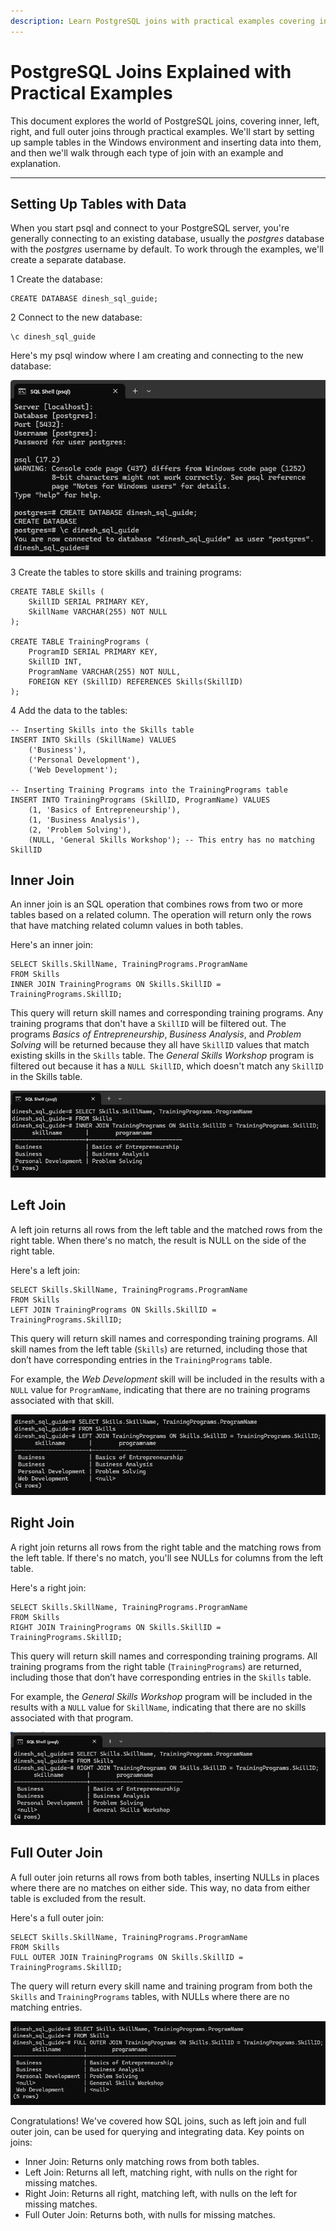 ```yaml
---
description: Learn PostgreSQL joins with practical examples covering inner join, left join, right join, and full outer join.
---
```


# PostgreSQL Joins Explained with Practical Examples
This document explores the world of PostgreSQL joins, covering inner, left, right, and full outer joins through practical examples. We'll start by setting up sample tables in the Windows environment and inserting data into them, and then we'll walk through each type of join with an example and explanation.

---

## Setting Up Tables with Data
When you start psql and connect to your PostgreSQL server, you're generally connecting to an existing database, usually the *postgres* database with the *postgres* username by default. To work through the examples, we'll create a separate database.

<span class="step-number">1</span> Create the database:

```pgsql
CREATE DATABASE dinesh_sql_guide;
```

<span class="step-number">2</span> Connect to the new database:

```pgsql
\c dinesh_sql_guide
```

Here's my psql window where I am creating and connecting to the new database:

![psql window showing database is created and connected to](advsql1.png)

<span class="step-number">3</span> Create the tables to store skills and training programs:

```pgsql
CREATE TABLE Skills (
    SkillID SERIAL PRIMARY KEY,
    SkillName VARCHAR(255) NOT NULL
);

CREATE TABLE TrainingPrograms (
    ProgramID SERIAL PRIMARY KEY,
    SkillID INT,
    ProgramName VARCHAR(255) NOT NULL,
    FOREIGN KEY (SkillID) REFERENCES Skills(SkillID)
);
```

<span class="step-number">4</span> Add the data to the tables:

```pgsql
-- Inserting Skills into the Skills table
INSERT INTO Skills (SkillName) VALUES 
    ('Business'),
    ('Personal Development'),
    ('Web Development');

-- Inserting Training Programs into the TrainingPrograms table
INSERT INTO TrainingPrograms (SkillID, ProgramName) VALUES 
    (1, 'Basics of Entrepreneurship'),
    (1, 'Business Analysis'),
    (2, 'Problem Solving'),
    (NULL, 'General Skills Workshop'); -- This entry has no matching SkillID
```

## Inner Join
An inner join is an SQL operation that combines rows from two or more tables based on a related column. The operation will return only the rows that have matching related column values in both tables.

Here's an inner join:

```pgsql
SELECT Skills.SkillName, TrainingPrograms.ProgramName
FROM Skills
INNER JOIN TrainingPrograms ON Skills.SkillID = TrainingPrograms.SkillID;
```

This query will return skill names and corresponding training programs. Any training programs that don't have a `SkillID` will be filtered out. The programs *Basics of Entrepreneurship*, *Business Analysis*, and *Problem Solving* will be returned because they all have `SkillID` values that match existing skills in the `Skills` table. The *General Skills Workshop* program is filtered out because it has a `NULL SkillID`, which doesn't match any `SkillID` in the Skills table.

![Showing only the rows that have matching related column values in both tables](advsql2_innerjoin.png)

## Left Join
A left join returns all rows from the left table and the matched rows from the right table. When there's no match, the result is NULL on the side of the right table.

Here's a left join:

```pgsql
SELECT Skills.SkillName, TrainingPrograms.ProgramName
FROM Skills
LEFT JOIN TrainingPrograms ON Skills.SkillID = TrainingPrograms.SkillID;
```

This query will return skill names and corresponding training programs. All skill names from the left table (`Skills`) are returned, including those that don’t have corresponding entries in the `TrainingPrograms` table.

For example, the *Web Development* skill will be included in the results with a `NULL` value for `ProgramName`, indicating that there are no training programs associated with that skill.

![Returns all left, matching right, with nulls](advsql2_leftjoin.png)

## Right Join
A right join returns all rows from the right table and the matching rows from the left table. If there's no match, you'll see NULLs for columns from the left table.

Here's a right join:

```pgsql
SELECT Skills.SkillName, TrainingPrograms.ProgramName
FROM Skills
RIGHT JOIN TrainingPrograms ON Skills.SkillID = TrainingPrograms.SkillID;
```

This query will return skill names and corresponding training programs. All training programs from the right table (`TrainingPrograms`) are returned, including those that don’t have corresponding entries in the `Skills` table.

For example, the *General Skills Workshop* program will be included in the results with a `NULL` value for `SkillName`, indicating that there are no skills associated with that program.

![Returns all right, matching left, including nulls](advsql2_rightjoin.png)

## Full Outer Join
A full outer join returns all rows from both tables, inserting NULLs in places where there are no matches on either side. This way, no data from either table is excluded from the result.

Here's a full outer join:

```pgsql
SELECT Skills.SkillName, TrainingPrograms.ProgramName
FROM Skills
FULL OUTER JOIN TrainingPrograms ON Skills.SkillID = TrainingPrograms.SkillID;
```

The query will return every skill name and training program from both the `Skills` and `TrainingPrograms` tables, with NULLs where there are no matching entries.

![Returns all, fills unmatched rows with nulls](advsql2_outerjoin.png)

Congratulations! We've covered how SQL joins, such as left join and full outer join, can be used for querying and integrating data. Key points on joins:

- Inner Join: Returns only matching rows from both tables. 
- Left Join: Returns all left, matching right, with nulls on the right for missing matches. 
- Right Join: Returns all right, matching left, with nulls on the left for missing matches.
- Full Outer Join: Returns both, with nulls for missing matches.